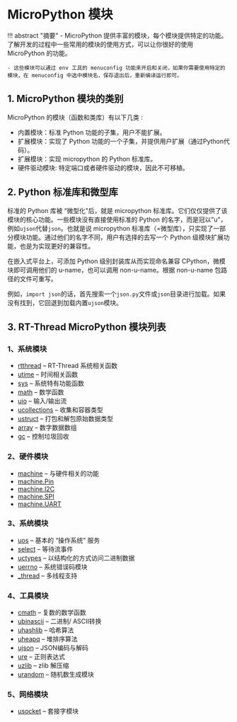 # MicroPython 模块

!!! abstract "摘要"
    - MicroPython 提供丰富的模块，每个模块提供特定的功能。了解开发的过程中一些常用的模块的使用方式，可以让你很好的使用 MicroPython 的功能。

    - 这些模块可以通过 env 工具的 menuconfig 功能来开启和关闭，如果你需要使用特定的模块，在 menuconfig 中选中模块名，保存退出后，重新编译运行即可。

## 1. MicroPython 模块的类别

MicroPython 的模块（函数和类库）有以下几类 :

- 内置模块：标准 Python 功能的子集，用户不能扩展。
- 扩展模块：实现了 Python 功能的一个子集，并提供用户扩展（通过Python代码）。
- 扩展模块：实现 micropython 的 Python 标准库。
- 硬件驱动模块: 特定端口或者硬件驱动的模块，因此不可移植。

## 2. Python 标准库和微型库

标准的 Python 库被 “微型化”后，就是 micropython 标准库。它们仅仅提供了该模块的核心功能。一些模块没有直接使用标准的 Python 的名字，而是冠以"u"，例如``ujson``代替``json``。也就是说 micropython 标准库（=微型库），只实现了一部分模块功能。通过他们的名字不同，用户有选择的去写一个 Python 级模块扩展功能，也是为实现更好的兼容性。

在嵌入式平台上，可添加 Python 级别封装库从而实现命名兼容 CPython，微模块即可调用他们的 u-name，也可以调用 non-u-name。根据 non-u-name 包路径的文件可重写。

例如，``import json``的话，首先搜索一个``json.py``文件或``json``目录进行加载。如果没有找到，它回退到加载内置``ujson``模块。

## 3. RT-Thread MicroPython 模块列表

### 1、系统模块
- [rtthread][1] – RT-Thread 系统相关函数
- [utime][2]  – 时间相关函数
- [sys][3]  – 系统特有功能函数
- [math][4]  – 数学函数
- [uio][5]  – 输入/输出流
- [ucollections][6]  – 收集和容器类型
- [ustruct][7]  – 打包和解包原始数据类型
- [array][8]  – 数字数据数组
- [gc][9]  – 控制垃圾回收

### 2、硬件模块
- [machine][10] – 与硬件相关的功能
- [machine.Pin][11]
- [machine.I2C][12]
- [machine.SPI][13]
- [machine.UART][14]

### 3、系统模块
- [uos][15] – 基本的 “操作系统” 服务
- [select][16] – 等待流事件
- [uctypes][17] – 以结构化的方式访问二进制数据
- [uerrno][18] – 系统错误码模块
- [_thread][19] – 多线程支持

### 4、工具模块
- [cmath][20] – 复数的数学函数
- [ubinascii][21] – 二进制/ ASCII转换
- [uhashlib][22] – 哈希算法
- [uheapq][23] – 堆排序算法
- [ujson][24] – JSON编码与解码
- [ure][25] – 正则表达式
- [uzlib][26] – zlib 解压缩
- [urandom][27] – 随机数生成模块

### 5、网络模块
- [usocket][28] – 套接字模块

[1]: 03-Basic_Module/01-rtthread.md
[2]: 03-Basic_Module/02-utime.md
[3]: 03-Basic_Module/03-sys.md
[4]: 03-Basic_Module/04-math.md
[5]: 03-Basic_Module/05-uio.md
[6]: 03-Basic_Module/06-ucollections.md
[7]: 03-Basic_Module/07-ustruct.md
[8]: 03-Basic_Module/08-array.md
[9]: 03-Basic_Module/09-gc.md
[10]: 04-Hardware_Control_Module/01-machine.md
[11]: 04-Hardware_Control_Module/02-machine-Pin.md
[12]: 04-Hardware_Control_Module/03-machine-I2C.md
[13]: 04-Hardware_Control_Module/04-machine-SPI.md
[14]: 04-Hardware_Control_Module/05-machine-UART.md
[15]: 05-System_Module/01-uos.md
[16]: 05-System_Module/02-uselect.md
[17]: 05-System_Module/03-uctypes.md
[18]: 05-System_Module/04-uerrno.md
[19]: 05-System_Module/05-_thread.md
[20]: 06-Tools_Module/01-cmath.md
[21]: 06-Tools_Module/02-ubinascii.md
[22]: 06-Tools_Module/03-uhashlib.md
[23]: 06-Tools_Module/04-uheapq.md
[24]: 06-Tools_Module/05-ujson.md
[25]: 06-Tools_Module/06-ure.md
[26]: 06-Tools_Module/07-uzlib.md
[27]: 06-Tools_Module/08-urandom.md
[28]: 07-Network_Module/01-usocket.md







